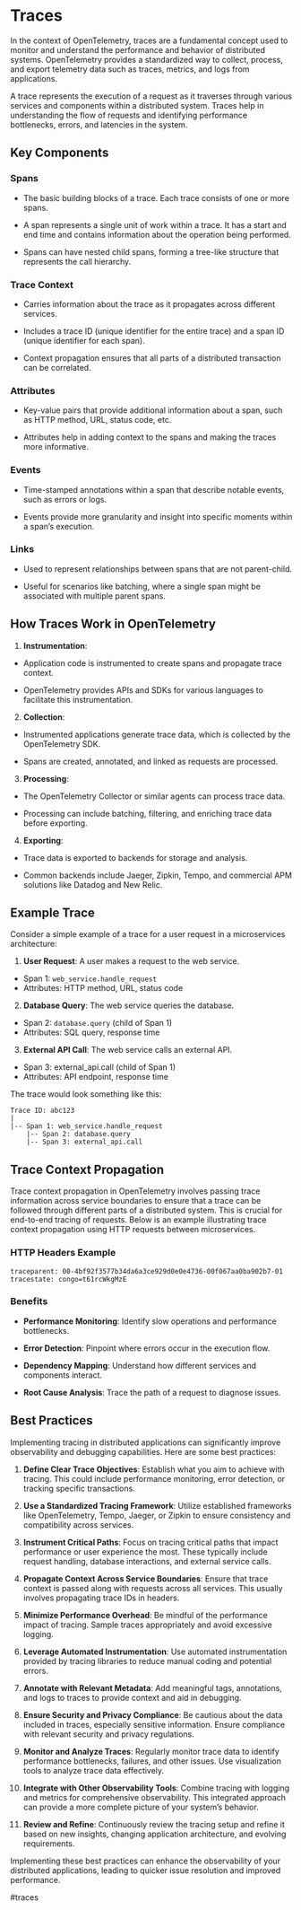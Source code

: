 # Traces

In the context of OpenTelemetry, traces are a fundamental concept used to monitor and understand the performance and behavior of distributed systems. OpenTelemetry provides a standardized way to collect, process, and export telemetry data such as traces, metrics, and logs from applications.

A trace represents the execution of a request as it traverses through various services and components within a distributed system. Traces help in understanding the flow of requests and identifying performance bottlenecks, errors, and latencies in the system.

## Key Components

### Spans

* The basic building blocks of a trace. Each trace consists of one or more spans.

* A span represents a single unit of work within a trace. It has a start and end time and contains information about the operation being performed.

* Spans can have nested child spans, forming a tree-like structure that represents the call hierarchy.

### Trace Context

* Carries information about the trace as it propagates across different services.

* Includes a trace ID (unique identifier for the entire trace) and a span ID (unique identifier for each span).

* Context propagation ensures that all parts of a distributed transaction can be correlated.

### Attributes

* Key-value pairs that provide additional information about a span, such as HTTP method, URL, status code, etc.

* Attributes help in adding context to the spans and making the traces more informative.

### Events

* Time-stamped annotations within a span that describe notable events, such as errors or logs.

* Events provide more granularity and insight into specific moments within a span’s execution.

### Links

* Used to represent relationships between spans that are not parent-child.

* Useful for scenarios like batching, where a single span might be associated with multiple parent spans.

## How Traces Work in OpenTelemetry

1. __Instrumentation__:

* Application code is instrumented to create spans and propagate trace context.

* OpenTelemetry provides APIs and SDKs for various languages to facilitate this instrumentation.

2. __Collection__:

* Instrumented applications generate trace data, which is collected by the OpenTelemetry SDK.

* Spans are created, annotated, and linked as requests are processed.

3. __Processing__:

* The OpenTelemetry Collector or similar agents can process trace data.

* Processing can include batching, filtering, and enriching trace data before exporting.

4. __Exporting__:

* Trace data is exported to backends for storage and analysis.

* Common backends include Jaeger, Zipkin, Tempo, and commercial APM solutions like Datadog and New Relic.

## Example Trace

Consider a simple example of a trace for a user request in a microservices architecture:

1. __User Request__: A user makes a request to the web service.

* Span 1: `web_service.handle_request`
* Attributes: HTTP method, URL, status code

2. __Database Query__: The web service queries the database.

* Span 2: `database.query` (child of Span 1)
* Attributes: SQL query, response time

3. __External API Call__: The web service calls an external API.

* Span 3: external_api.call (child of Span 1)
* Attributes: API endpoint, response time

The trace would look something like this:

```
Trace ID: abc123
|
|-- Span 1: web_service.handle_request
    |-- Span 2: database.query
    |-- Span 3: external_api.call
```

## Trace Context Propagation

Trace context propagation in OpenTelemetry involves passing trace information across service boundaries to ensure that a trace can be followed through different parts of a distributed system. This is crucial for end-to-end tracing of requests. Below is an example illustrating trace context propagation using HTTP requests between microservices.

### HTTP Headers Example

```http
traceparent: 00-4bf92f3577b34da6a3ce929d0e0e4736-00f067aa0ba902b7-01
tracestate: congo=t61rcWkgMzE
```

### Benefits

* __Performance Monitoring__: Identify slow operations and performance bottlenecks.

* __Error Detection__: Pinpoint where errors occur in the execution flow.

* __Dependency Mapping__: Understand how different services and components interact.

* __Root Cause Analysis__: Trace the path of a request to diagnose issues.

## Best Practices

Implementing tracing in distributed applications can significantly improve observability and debugging capabilities. Here are some best practices:

1. __Define Clear Trace Objectives__: Establish what you aim to achieve with tracing. This could include performance monitoring, error detection, or tracking specific transactions.

2. __Use a Standardized Tracing Framework__: Utilize established frameworks like OpenTelemetry, Tempo, Jaeger, or Zipkin to ensure consistency and compatibility across services.

3. __Instrument Critical Paths__: Focus on tracing critical paths that impact performance or user experience the most. These typically include request handling, database interactions, and external service calls.

4. __Propagate Context Across Service Boundaries__: Ensure that trace context is passed along with requests across all services. This usually involves propagating trace IDs in headers.

5. __Minimize Performance Overhead__: Be mindful of the performance impact of tracing. Sample traces appropriately and avoid excessive logging.

6. __Leverage Automated Instrumentation__: Use automated instrumentation provided by tracing libraries to reduce manual coding and potential errors.

7. __Annotate with Relevant Metadata__: Add meaningful tags, annotations, and logs to traces to provide context and aid in debugging.

8. __Ensure Security and Privacy Compliance__: Be cautious about the data included in traces, especially sensitive information. Ensure compliance with relevant security and privacy regulations.

9. __Monitor and Analyze Traces__: Regularly monitor trace data to identify performance bottlenecks, failures, and other issues. Use visualization tools to analyze trace data effectively.

10. __Integrate with Other Observability Tools__: Combine tracing with logging and metrics for comprehensive observability. This integrated approach can provide a more complete picture of your system’s behavior.

11. __Review and Refine__: Continuously review the tracing setup and refine it based on new insights, changing application architecture, and evolving requirements.

Implementing these best practices can enhance the observability of your distributed applications, leading to quicker issue resolution and improved performance.

#traces
